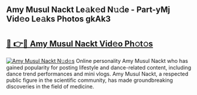 ## Amy Musul Nackt Le𝚊k𝚎d N𝚞𝚍e - Part-yMj Vid𝚎o Le𝚊ks Photos gkAk3

# <h2><a href="http://fbaru5.evod.top/?m=Amy+Musul+Nackt">🔗 👉🔴 Amy Musul Nackt Vid𝚎o Ph𝚘t𝚘s</a></h2>

[![Amy Musul Nackt N𝚞d𝚎s](https://i.imgur.com/8V9OHl7.gif)](http://fbaru5.evod.top/?m=Amy+Musul+Nackt)
Online personality Amy Musul Nackt who has gained popularity for posting lifestyle and dance-related content, including dance trend performances and mini vlogs. Amy Musul Nackt, a respected public figure in the scientific community, has made groundbreaking discoveries in the field of medicine. 
